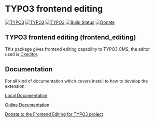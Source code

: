 # TYPO3 frontend editing

[![TYPO3](https://img.shields.io/badge/TYPO3-8.7.0-orange.svg?style=flat-square)](https://typo3.org/) [![TYPO3](https://img.shields.io/badge/TYPO3-9.5.0-orange.svg?style=flat-square)](https://typo3.org/) [![TYPO3](https://img.shields.io/badge/TYPO3-10.4.0-orange.svg?style=flat-square)](https://typo3.org/) [![Build Status](https://travis-ci.org/FriendsOfTYPO3/frontend_editing.svg?branch=master)](https://travis-ci.org/FriendsOfTYPO3/frontend_editing) [![Donate](https://img.shields.io/badge/Donate-PayPal-green.svg)](https://www.paypal.com/donate/?hosted_button_id=B7YZKNCHTYHRW)

## TYPO3 frontend editing (frontend_editing)
This package gives frontend editing capability to TYPO3 CMS, the editor used is [Ckeditor](http://ckeditor.com/).

## Documentation

For all kind of documentation which covers install to how to develop the extension:

[Local Documentation](Documentation/Index.rst)

[Online Documentation](https://docs.typo3.org/p/friendsoftypo3/frontend-editing/master/en-us/)

[Donate to the Frontend Editing for TYPO3 project](https://www.paypal.com/donate/?hosted_button_id=B7YZKNCHTYHRW)
